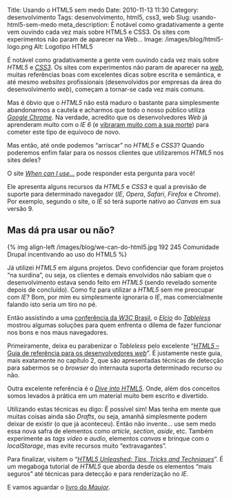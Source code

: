 Title: Usando o HTML5 sem medo
Date: 2010-11-13 11:30
Category: desenvolvimento
Tags: desenvolvimento, html5, css3, web
Slug: usando-html5-sem-medo
meta_description: É notável como gradativamente a gente vem ouvindo cada vez mais sobre HTML5 e CSS3. Os sites com experimentos não param de aparecer na Web...
Image: /images/blog/html5-logo.png
Alt: Logotipo HTML5

É notável como gradativamente a gente vem ouvindo cada vez mais sobre
_HTML5_ e [_CSS3_][css3]. Os sites com experimentos não param de aparecer na
[_web_][web], muitas referências boas com excelentes dicas sobre escrita e
semântica, e até mesmo _websites_ profissionais (desenvolvidos por
empresas da área do desenvolvimento _web_), começam a tornar-se cada vez
mais comuns.

<!-- PELICAN_END_SUMMARY -->

Mas é óbvio que o _HTML5_ não está maduro o bastante para simplesmente
abandonarmos a cautela e acharmos que todo o nosso público utiliza
[_Google Chrome_][chrome]. Na verdade, acredito que os desenvolvedores _Web_
já aprenderam muito com o _IE 6_ (e [vibraram muito com a sua morte][morte_ie6])
para cometer este tipo de equívoco de novo.

Mas então, até onde podemos “arriscar” no _HTML5_ e _CSS3_? Quando
poderemos enfim falar para os nossos clientes que utilizaremos _HTML5_
nos sites deles?

O site [_When can I use…_][when_can_i_use] pode responder esta pergunta para você!

Ele apresenta alguns recursos da _HTML5_ e _CSS3_ e qual a previsão de suporte para
determinado navegador (_IE_, _Opera_, _Safari_, _Firefox_ e _Chrome_).
Por exemplo, segundo o site, o _IE_ só terá suporte nativo ao _Canvas_
em sua versão 9.

## Mas dá pra usar ou não?

{% img align-left /images/blog/we-can-do-html5.jpg 192 245 Comunidade Drupal incentivando ao uso do HTML5 %}

Já utilizei _HTML5_ em alguns projetos. Devo confidenciar que foram projetos “na
surdina”, ou seja, os clientes e demais envolvidos não sabiam que o
desenvolvimento estava sendo feito em _HTML5_ (sendo revelado somente
depois de concluído). Como fiz para utilizar a _HTML5_ sem me preocupar
com _IE_? Bom, por mim eu simplesmente ignoraria o _IE_, mas
comercialmente falando isto seria um tiro no pé.

Então assistindo a uma [conferência da _W3C_ Brasil][cafe_com_browser], o [_Elcio_][elcio] do
[_Tableless_][tableless] mostrou algumas soluções para quem enfrenta o dilema de
fazer funcionar nos bons e nos maus navegadores.

Primeiramente, deixa eu parabenizar o _Tableless_ pelo excelente
“[_HTML5_ – Guia de referência para os desenvolvedores _web_][guia_html5]”. É
justamente neste guia, mais exatamente no capítulo 2, que são
apresentadas técnicas de detecção para sabermos se o _browser_ do
internauta suporta determinado recurso ou não.

Outra excelente referência é o [_Dive into HTML5_][dive_into_html5]. Onde, além dos
conceitos somos levados à prática em um material muito bem escrito e
divertido.

Utilizando estas técnicas eu digo: É possível sim! Mas tenha em mente
que muitas coisas ainda são _Drafts_, ou seja, amanhã simplesmente podem
deixar de existir (o que já aconteceu). Então não invente… use sem medo
essa nova safra de elementos como _article_, _section_, _aside_, etc.
Também experimente as _tags_ _video_ e _audio_, elementos _canvas_ e
brinque com o _localStorage_, mas evite recursos muito “extravagantes”.

Para finalizar, visitem o “[_HTML5 Unleashed: Tips, Tricks and
Techniques_][html5_unleashed]”. É um megaboga tutorial de _HTML5_ que aborda desde os
elementos “mais seguros” até técnicas para detecção e para renderização
no _IE_.

E vamos aguardar o [livro do _Maujor_][livro_maujor].

[html5]: {tag}html5 "Leia mais sobre HTML5"
[css3]: {tag}css3 "Leia mais sobre CSS3"
[web]: {tag}web "Leia mais sobre Web"
[chrome]: http://www.google.com/chrome?hl=pt-BR "Baixe o Google Chrome gratuitamente"
[morte_ie6]: http://www.tableless.com.br/aonde-nos-leva-a-morte-do-internet-explorer-6 "Aonde nos leva a morte do IE6?"
[when_can_i_use]: http://caniuse.com/ "Quando poderemos usar plenamente o HTML5?"
[cafe_com_browser]: http://elcio.com.br/amanha-cafe-com-browser-sobre-html/ "Eu assisti ao Café com Browser pela internet"
[elcio]: http://elcio.com.br/ "Visite o blog do Elcio"
[tableless]: http://www.tableless.com.br/ "Desenvolvimento Web com XHTML e CSS"
[guia_html5]: http://tableless.com.br/html5/ "Saiba tudo sobre HTML5 no Tableless"
[dive_into_html5]: http://diveintohtml5.org/ "Mergulhe no HTML5 agora mesmo"
[html5_unleashed]: http://www.w3avenue.com/2010/05/07/html5-unleashed-tips-tricks-and-techniques/ "HTML5 Unleashed: Tips, Tricks and Techniques"
[livro_maujor]: http://www.livrohtml5.com.br/ "Ficamos no aguardo do livro do Maujor sobre HTML5"

